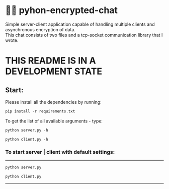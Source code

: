 # 🐍💬 pyhon-encrypted-chat
Simple server-client application capable of handling multiple clients and asynchronous encryption of data. <br/>
This chat consists of two files and a tcp-socket communication library that I wrote.

# THIS README IS IN A DEVELOPMENT STATE

## Start:
Please install all the dependencies by running:
```python
pip install -r requirements.txt
```

To get the list of all available arguments - type:
```python
python server.py -h

python client.py -h
```

### To start server | client with default settings:
<hr/>

```python
python server.py

python client.py
```

<hr/>
